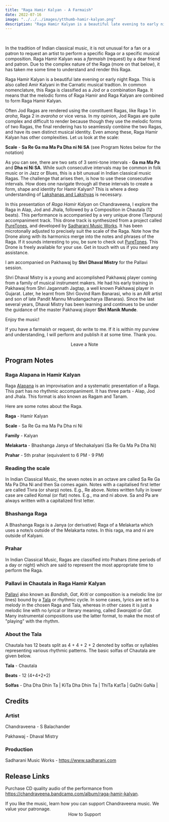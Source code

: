 ```yaml
---
title: "Raga Hamir Kalyan - A Farmaish"
date: 2022-07-16
image: "../../../images/ytthumb-hamir-kalyan.png"
description: "Raga Hamir Kalyan is a beautiful late evening to early night raga. It is what we call a Jod raga, or a combination Raga. Raga Hamir and Raga Kalyan are combined to form Raga Hamir Kalyan with an identity of its own. This is also called Amir Kalyani in South India."
---
```


<you-tube videoid="BoeBXhBuD1Q"></you-tube>
<br>

In the tradition of Indian classical music, it is not unusual for a fan or a patron to request an artist to perform a specific Raga or a specific musical composition. Raga Hamir Kalyan was a *farmaish* (request) by a dear friend and patron. Due to the complex nature of the Raga (more on that below), it has taken me some time to understand and render this Raga.

Raga Hamir Kalyan is a beautiful late evening or early night Raga. This is also called Amir Kalyani in the Carnatic musical tradtion. In common nomenclature, this Raga is classified as a *Jod* or a combination Raga. It means that the melodic forms of Raga Hamir and Raga Kalyan are combined to form Raga Hamir Kalyan.

Often Jod Ragas are rendered using the constituent Ragas, like Raga 1 in *aroha*, Raga 2 in *avaroha* or vice versa. In my opinion, Jod Ragas are quite complex and difficult to render because though they use the melodic forms of two Ragas, the final rendering has to seamlessly combine the two Ragas, and have its own distinct musical identity. Even among these, Raga Hamir Kalyan has other complexities. Let us look at the scale:

**Scale** - **Sa Re Ga ma Ma Pa Dha ni Ni SA** (see Program Notes below for the notation)

As you can see, there are two sets of 3 semi-tone intervals - **Ga ma Ma Pa** and **Dha ni Ni SA**. While such consecutive intervals may be common in folk music or in Jazz or Blues, this is a bit unusual in Indian classical music Ragas. The challenge that arises then, is how to use these consecutive intervals. How does one navigate through all these intervals to create a form, shape and identity for Hamir Kalyan? This is where a deep understanding of [Lakshanas and Lakshyas](/blog/grammar-of-music/) is necessary.

In this presentation of *Raga Hamir Kalyan* on Chandraveena, I explore the Raga in Alap, Jod and Jhala, followed by a Composition in Chautala (12 beats). This performance is accompanied by a very unique drone (Tanpura) accompaniment track. This drone track is synthesized from a project called [PureTones](https://puretones.sadharani.com), and developed by [Sadharani Music Works](https://www.sadharani.com). It has been microtonally adjusted to precisely suit the scale of the Raga. Note how the Drone along with its harmonics merge into the notes and phrases of the Raga. If it sounds interesting to you, be sure to check out [PureTones](https://puretones.sadharani.com). This Drone is freely available for your use. Get in touch with us if you need any assistance.

I am accompanied on Pakhawaj by **Shri Dhaval Mistry** for the Pallavi session. 

Shri Dhaval Mistry is a young and accomplished Pakhawaj player coming from a family of musical instrument makers. He had his early training in Pakhawaj from Shri Jagannath Jagtap, a well known Pakhawaj player in Gujarat. Later, he learnt from Shri Govind Ram Banarasi, who is an AIR artist and son of late Pandit Mannu Mrudangacharya (Banaras). Since the last several years, Dhaval Mistry has been learning and continues to be under the guidance of the master Pakhawaj player **Shri Manik Munde**.

Enjoy the music!

<notice-box>

If you have a farmaish or request, do write to me. If it is within my purview and understanding, I will perform and publish it at some time. Thank you.

<div style="text-align:center">
<my-button to="/contact/">Leave a Note</my-button>
</div>

</notice-box>

## Program Notes

### Raga Alapana in Hamir Kalyan
Raga [Alapana](/blog/raga-alapana/) is an improvisation and a systematic presentation of a Raga. This part has no rhythmic accompaniment. It has three parts - Alap, Jod and Jhala. This format is also known as Ragam and Tanam.

Here are some notes about the Raga.

**Raga** - Hamir Kalyan

**Scale** - Sa Re Ga ma Ma Pa Dha ni Ni

**Family** - Kalyan

**Melakarta** - Bhashanga Janya of Mechakalyani (Sa Re Ga Ma Pa Dha Ni)

**Prahar** - 5th prahar (equivalent to 6 PM - 9 PM)

### Reading the scale
In Indian Classical Music, the seven notes in an octave are called Sa Re Ga Ma Pa Dha Ni and then Sa comes again. Notes with a capitalised first letter are called Tivra (or sharp) notes. E.g., Re above. Notes written fully in lower case are called Komal (or flat) notes. E.g., ma and ni above. Sa and Pa are always written with a capitalized first letter.

### Bhashanga Raga

A Bhashanga Raga is a Janya (or derivative) Raga of a Melakarta which uses a note/s outside of the Melakarta notes. In this raga, ma and ni are outside of Kalyani.

### Prahar
In Indian Classical Music, Ragas are classified into Prahars (time periods of a day or night) which are said to represent the most appropriate time to perform the Raga.

### Pallavi in Chautala in Raga Hamir Kalyan
[Pallavi](/blog/pallavi/) also known as *Bandish*, *Gat*, *Kriti* or composition is a melodic line (or lines) bound by a [Tala](/blog/taladhyaya) or rhythmic cycle. In some cases, lyrics are set to a melody in the chosen Raga and Tala, whereas in other cases it is just a melodic line with no lyrical or literary meaning, called *Swarajati* or *Gat*. Many instrumental compositions use the latter format, to make the most of "playing" with the rhythm.

### About the Tala
Chautala has 12 beats split as 4 + 4 + 2 + 2 denoted by solfas or syllables representing various rhythmic patterns. The basic solfas of Chautala are given below.

**Tala** - Chautala

**Beats** - 12 (4+4+2+2)

**Solfas** - Dha Dha Dhin Ta | KiTa Dha Dhin Ta | ThiTa KatTa | GaDhi GaNa |

## Credits
### Artist
Chandraveena - S Balachander

Pakhawaj - Dhaval Mistry

### Production
Sadharani Music Works - https://www.sadharani.com

## Release Links
Purchase CD quality audio of the performance from https://chandraveena.bandcamp.com/album/raga-hamir-kalyan.

<notice-box>
If you like the music, learn how you can support Chandraveena music. We value your patronage.
<div style="text-align:center">
<my-button to="/support/">How to Support</my-button>
</div>
</notice-box>
